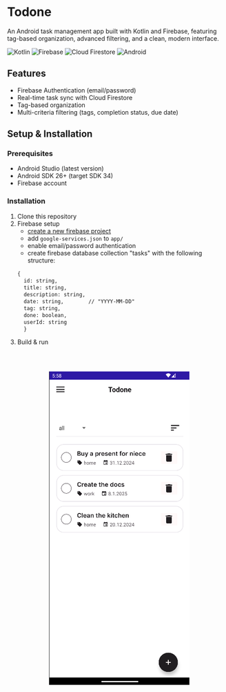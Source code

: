 # Todone
An Android task management app built with Kotlin and Firebase, featuring tag-based organization, advanced filtering, and a clean, modern interface.


![Kotlin](https://img.shields.io/badge/Kotlin-black?logo=kotlin&logoColor=7F52FF)
![Firebase](https://img.shields.io/badge/Firebase-black?logo=firebase&logoColor=red)
![Cloud Firestore](https://img.shields.io/badge/Cloud%20Firestore-black?logo=firebase&logoColor=yellow)
![Android](https://img.shields.io/badge/Android-black?logo=android&logoColor=3DDC84)

## Features
- Firebase Authentication (email/password)
- Real-time task sync with Cloud Firestore
- Tag-based organization
- Multi-criteria filtering (tags, completion status, due date)

## Setup & Installation
### Prerequisites
- Android Studio (latest version)
- Android SDK 26+ (target SDK 34)
- Firebase account

### Installation
1. Clone this repository
2. Firebase setup
   - [create a new firebase project](https://console.firebase.google.com/)
   - add ```google-services.json``` to ```app/```
   - enable email/password authentication
   - create firebase database collection "tasks" with the following structure:
   ``` 
   {
     id: string,
     title: string,
     description: string,
     date: string,        // "YYYY-MM-DD"
     tag: string,
     done: boolean,
     userId: string
     }
   ```
3. Build & run 


<pre>

<p align="center">
  <img src="images/home.png" alt="Home page"/>
</p>
